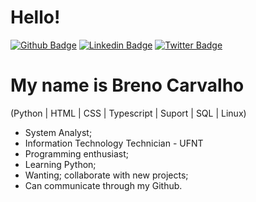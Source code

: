 # Hello!
[![Github Badge](https://img.shields.io/badge/-Github-000?style=flat-square&logo=Github&logoColor=white&link=https://github.com/Brenohac)](https://github.com/Brenohac)
[![Linkedin Badge](https://img.shields.io/badge/-LinkedIn-blue?style=flat-square&logo=Linkedin&logoColor=white&link=https://www.linkedin.com/in/breno-carvalho-142a38140/)](https://www.linkedin.com/in/breno-carvalho-142a38140/)
[![Twitter Badge](https://img.shields.io/badge/-Twitter-1ca0f1?style=flat-square&labelColor=1ca0f1&logo=twitter&logoColor=white&link=https://twitter.com/brenohacp)](https://twitter.com/brenohacp)
# My name is Breno Carvalho

(Python | HTML | CSS | Typescript | Suport | SQL | Linux)

- System Analyst;
- Information Technology Technician - UFNT
- Programming enthusiast;
- Learning Python;
- Wanting; collaborate with new projects;
- Can communicate through my Github.
